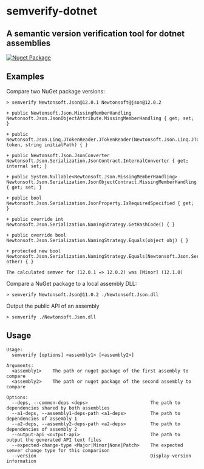 # semverify-dotnet
## A semantic version verification tool for dotnet assemblies

[![Nuget Package](https://badgen.net/nuget/v/semverify-dotnet-tool)](https://www.nuget.org/packages/semverify-dotnet-tool/)

## Examples

Compare two NuGet package versions:

```
> semverify Newtonsoft.Json@12.0.1 Newtonsoft@json@12.0.2

+ public Newtonsoft.Json.MissingMemberHandling Newtonsoft.Json.JsonObjectAttribute.MissingMemberHandling { get; set; }

+ public Newtonsoft.Json.Linq.JTokenReader.JTokenReader(Newtonsoft.Json.Linq.JToken token, string initialPath) { }

+ public Newtonsoft.Json.JsonConverter Newtonsoft.Json.Serialization.JsonContract.InternalConverter { get; internal set; }

+ public System.Nullable<Newtonsoft.Json.MissingMemberHandling> Newtonsoft.Json.Serialization.JsonObjectContract.MissingMemberHandling { get; set; }

+ public bool Newtonsoft.Json.Serialization.JsonProperty.IsRequiredSpecified { get; }

+ public override int Newtonsoft.Json.Serialization.NamingStrategy.GetHashCode() { }

+ public override bool Newtonsoft.Json.Serialization.NamingStrategy.Equals(object obj) { }

+ protected new bool Newtonsoft.Json.Serialization.NamingStrategy.Equals(Newtonsoft.Json.Serialization.NamingStrategy other) { }

The calculated semver for (12.0.1 => 12.0.2) was [Minor] (12.1.0)
```

Compare a NuGet package to a local assembly DLL:

`> semverify Newtonsoft.Json@11.0.2 ./Newtonsoft.Json.dll`


Output the public API of an assembly

`> semverify ./Newtonsoft.Json.dll`

## Usage

```
Usage:
  semverify [options] <assembly1> [<assembly2>]

Arguments:
  <assembly1>    The path or nuget package of the first assembly to compare
  <assembly2>    The path or nuget package of the second assembly to compare

Options:
  --deps, --common-deps <deps>                       The path to dependencies shared by both assemblies
  --a1-deps, --assembly1-deps-path <a1-deps>         The path to dependencies of assembly 1
  --a2-deps, --assembly2-deps-path <a2-deps>         The path to dependencies of assembly 2
  --output-api <output-api>                          The path to output the generated API text files
  --expected-change-type <Major|Minor|None|Patch>    The expected semver change type for this comparison
  --version                                          Display version information
  ```
